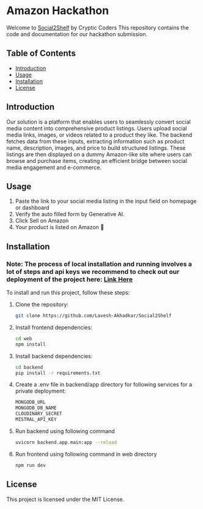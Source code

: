 # Amazon Hackathon

Welcome to [Social2Shelf](https://social2-shelf.vercel.app) by Cryptic Coders This repository contains the code and documentation for our hackathon submission.

## Table of Contents

- [Introduction](#introduction)
- [Usage](#usage)
- [Installation](#installation)
- [License](#license)

## Introduction

Our solution is a platform that enables users to seamlessly convert social media content into comprehensive product listings. Users upload social media links, images, or videos related to a product they like. The backend fetches data from these inputs, extracting information such as product name, description, images, and price to build structured listings. These listings are then displayed on a dummy Amazon-like site where users can browse and purchase items, creating an efficient bridge between social media engagement and e-commerce.

## Usage

1. Paste the link to your social media listing in the input field on homepage or dashboard
2. Verify the auto filled form by Generative AI.
3. Click Sell on Amazon
4. Your product is listed on Amazon 🎉


## Installation

### Note: The process of local installation and running involves a lot of steps and api keys we recommend to check out our deployment of the project here: [Link Here](https://social2-shelf.vercel.app)

To install and run this project, follow these steps:

1. Clone the repository:
    ```bash
    git clone https://github.com/Lavesh-Akhadkar/Social2Shelf
    ```
2. Install frontend dependencies:
    ```bash
    cd web
    npm install
    ```
3. Install backend dependencies:
    ```bash
    cd backend
    pip install -r requirements.txt
    ```
4. Create a .env file in backend/app directory for following services for a private deployment:
    ```bash
    MONGODB_URL
    MONGODB_DB_NAME
    CLOUDINARY_SECRET
    MISTRAL_API_KEY
    ```
5. Run backend using following command 
    ```bash
    uvicorn backend.app.main:app --reload
    ```
6. Run frontend using following command in web directory
    ```bash
    npm run dev
    ```

## License

This project is licensed under the MIT License.
